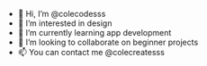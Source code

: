 - 👋 Hi, I’m @colecodesss
- 👀 I’m interested in design
- 🌱 I’m currently learning app development
- 💞️ I’m looking to collaborate on beginner projects
- 📫 You can contact me @colecreatesss

<!---
colecodesss/colecodesss is a ✨ special ✨ repository because its `README.md` (this file) appears on your GitHub profile.
You can click the Preview link to take a look at your changes.
--->
